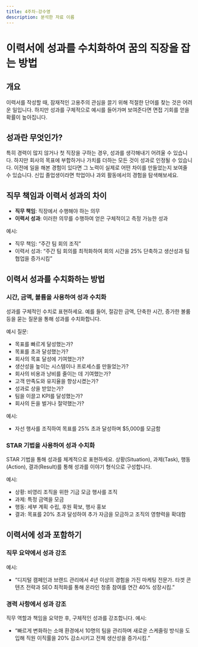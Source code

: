 ```yaml
---
title: 4주차-강수영
description: 분석한 자료 이름
---
```



# 이력서에 성과를 수치화하여 꿈의 직장을 잡는 방법

## 개요

이력서를 작성할 때, 잠재적인 고용주의 관심을 끌기 위해 적절한 단어를 찾는 것은 어려운 일입니다. 하지만 성과를 구체적으로 예시를 들어가며 보여준다면 면접 기회를 얻을 확률이 높아집니다.

## 성과란 무엇인가?

특히 경력이 많지 않거나 첫 직장을 구하는 경우, 성과를 생각해내기 어려울 수 있습니다. 하지만 회사의 목표에 부합하거나 가치를 더하는 모든 것이 성과로 인정될 수 있습니다. 이전에 일을 해본 경험이 있다면 그 노력이 실제로 어떤 차이를 만들었는지 보여줄 수 있습니다. 신입 졸업생이라면 학업이나 과외 활동에서의 경험을 탐색해보세요.

## 직무 책임과 이력서 성과의 차이

- **직무 책임**: 직장에서 수행해야 하는 의무
- **이력서 성과**: 이러한 의무를 수행하여 얻은 구체적이고 측정 가능한 성과

예시:

- 직무 책임: “주간 팀 회의 조직”
- 이력서 성과: “주간 팀 회의를 최적화하여 회의 시간을 25% 단축하고 생산성과 팀 협업을 증가시킴”

## 이력서 성과를 수치화하는 방법

### 시간, 금액, 볼륨을 사용하여 성과 수치화

성과를 구체적인 수치로 표현하세요. 예를 들어, 절감한 금액, 단축한 시간, 증가한 볼륨 등을 묻는 질문을 통해 성과를 수치화합니다.

예시 질문:

- 목표를 빠르게 달성했는가?
- 목표를 초과 달성했는가?
- 회사의 목표 달성에 기여했는가?
- 생산성을 높이는 시스템이나 프로세스를 만들었는가?
- 회사의 비용과 낭비를 줄이는 데 기여했는가?
- 고객 만족도와 유지율을 향상시켰는가?
- 성과로 상을 받았는가?
- 팀을 이끌고 KPI를 달성했는가?
- 회사의 돈을 벌거나 절약했는가?

예시:

- 자선 행사를 조직하여 목표를 25% 초과 달성하며 $5,000를 모금함

### STAR 기법을 사용하여 성과 수치화

STAR 기법을 통해 성과를 체계적으로 표현하세요. 상황(Situation), 과제(Task), 행동(Action), 결과(Result)를 통해 성과를 이야기 형식으로 구성합니다.

예시:

- 상황: 비영리 조직을 위한 기금 모금 행사를 조직
- 과제: 특정 금액을 모금
- 행동: 세부 계획 수립, 후원 확보, 행사 홍보
- 결과: 목표를 20% 초과 달성하여 추가 자금을 모금하고 조직의 영향력을 확대함

## 이력서에 성과 포함하기

### 직무 요약에서 성과 강조

예시:

- “디지털 캠페인과 브랜드 관리에서 4년 이상의 경험을 가진 마케팅 전문가. 타겟 콘텐츠 전략과 SEO 최적화를 통해 온라인 청중 참여를 연간 40% 성장시킴.”

### 경력 사항에서 성과 강조

직무 역할과 책임을 요약한 후, 구체적인 성과를 강조합니다.
예시:

- “빠르게 변화하는 소매 환경에서 10명의 팀을 관리하며 새로운 스케줄링 방식을 도입해 직원 이직률을 20% 감소시키고 전체 생산성을 증가시킴.”

